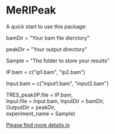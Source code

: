 # MeRIPeak
A quick start to use this package:


bamDir = "Your bam file dierctory"

peakDir = "Your output directory"

Sample = "The folder to store your results"

IP.bam = c("ip1.bam", "ip2.bam")

Input.bam = c("input1.bam", "input2.bam")

TRES_peak(IP.file = IP.bam,  
          Input.file = Input.bam, 
          InputDir = bamDir,         
          OutputDir = peakDir,         
          experiment_name = Sample)


[Please find more details in](https://github.com/ZhenxingGuo0015/TRES/tree/master/doc/TRES.html)
